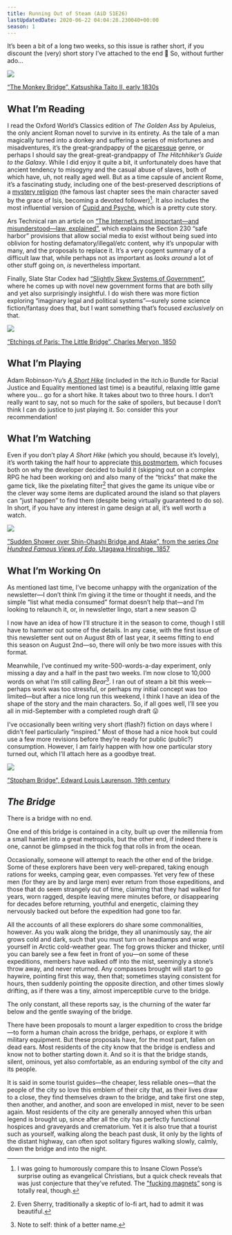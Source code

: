 ```yaml
---
title: Running Out of Steam (AiD S1E26)
lastUpdatedDate: 2020-06-22 04:04:28.230040+00:00
season: 1
---
```


It’s been a bit of a long two weeks, so this issue is rather short, if you discount the (very) short story I’ve attached to the end 🙂 So, without further ado…

 ![](https://buttondown-attachments.s3.us-west-2.amazonaws.com/images/bc1bd0df-3cd0-4e01-a0c2-111673e5cf09.jpg) 

[“The Monkey Bridge”, Katsushika Taito II, early 1830s](https://www.clevelandart.org/art/1921.413)

## What I’m Reading

I read the Oxford World’s Classics edition of *The Golden Ass* by Apuleius, the only ancient Roman novel to survive in its entirety. As the tale of a man magically turned into a donkey and suffering a series of misfortunes and misadventures, it’s the great-grandpappy of the [picaresque](https://en.wikipedia.org/wiki/Picaresque_novel) genre, or perhaps I should say the great-great-grandpappy of *The Hitchhiker’s Guide to the Galaxy*. While I did enjoy it quite a bit, it unfortunately does have that ancient tendency to misogyny and the casual abuse of slaves, both of which have, uh, not really aged well. But as a time capsule of ancient Rome, it’s a fascinating study, including one of the best-preserved descriptions of a [mystery religion](https://en.wikipedia.org/wiki/Greco-Roman_mysteries) (the famous last chapter sees the main character saved by the grace of Isis, becoming a devoted follower)[^1]. It also includes the most influential version of [Cupid and Psyche](https://en.wikipedia.org/wiki/Cupid_and_Psyche), which is a pretty cute story.

Ars Technical ran an article on [“The Internet’s most important—and misunderstood—law, explained”](https://arstechnica.com/tech-policy/2020/06/section-230-the-internet-law-politicians-love-to-hate-explained/), which explains the Section 230 “safe harbor” provisions that allow social media to exist without being sued into oblivion for hosting defamatory/illegal/etc content, why it’s unpopular with many, and the proposals to replace it. It’s a very cogent summary of a difficult law that, while perhaps not as important as *looks around* a lot of other stuff going on, *is* nevertheless important.

Finally, Slate Star Codex had [“Slightly Skew Systems of Government”](https://slatestarcodex.com/2020/06/17/slightly-skew-systems-of-government/), where he comes up with novel new government forms that are both silly and yet also surprisingly insightful. I do wish there was more fiction exploring “imaginary legal and political systems”—surely some science fiction/fantasy does that, but I want something that’s focused *exclusively* on that.

 ![](https://buttondown-attachments.s3.us-west-2.amazonaws.com/images/bca8a96f-124b-4016-8d59-52d353ed59cf.jpg) 

[“Etchings of Paris: The Little Bridge”, Charles Meryon, 1850](https://www.clevelandart.org/art/1954.881)

## What I’m Playing

Adam Robinson-Yu’s [*A Short Hike*](https://adamgryu.itch.io/a-short-hike) (included in the itch.io Bundle for Racial Justice and Equality mentioned last time) is a beautiful, relaxing little game where you… go for a short hike. It takes about two to three hours. I don’t really want to say, not so much for the sake of spoilers, but because I don’t think I can do justice to just playing it. So: consider this your recommendation!

## What I’m Watching

Even if you don’t play *A Short Hike* (which you should, because it’s lovely), it’s worth taking the half hour to appreciate [this postmortem](https://youtu.be/ZW8gWgpptI8), which focuses both on why the developer decided to build it (skipping out on a complex RPG he had been working on) and also many of the “tricks” that make the game tick, like the pixelating filter[^2] that gives the game its unique vibe or the clever way some items are duplicated around the island so that players can “just happen” to find them (despite being virtually guaranteed to do so). In short, if you have any interest in game design at all, it’s well worth a watch.

 ![](https://buttondown-attachments.s3.us-west-2.amazonaws.com/images/0b0e5f19-9e2d-40f2-bc2c-8018008b3af0.jpg) 

[”Sudden Shower over Shin-Ohashi Bridge and Atake”, from the series *One Hundred Famous Views of Edo*, Utagawa Hiroshige, 1857](https://www.clevelandart.org/art/1921.318)

## What I’m Working On

As mentioned last time, I’ve become unhappy with the organization of the newsletter—I don’t think I’m giving it the time or thought it needs, and the simple “list what media consumed” format doesn’t help that—and I’m looking to relaunch it, or, in newsletter lingo, start a new season 😉

I now have an idea of how I’ll structure it in the season to come, though I still have to hammer out some of the details. In any case, with the first issue of this newsletter sent out on August 8th of last year, it seems fitting to end this season on August 2nd—so, there will only be two more issues with this format.

Meanwhile, I’ve continued my write-500-words-a-day experiment, only missing a day and a half in the past two weeks. I’m now close to 10,000 words on what I’m still calling *Bear*[^3]. I ran out of steam a bit this week—perhaps work was too stressful, or perhaps my initial concept was too limited—but after a nice long run this weekend, I think I have an idea of the shape of the story and the main characters. So, if all goes well, I’ll see you all in mid-September with a completed rough draft 😛

I’ve occasionally been writing very short (flash?) fiction on days where I didn’t feel particularly “inspired.” Most of those had a nice hook but could use a few more revisions before they’re ready for public (public?) consumption. However, I am fairly happen with how one particular story turned out, which I’ll attach here as a goodbye treat.

 ![](https://buttondown-attachments.s3.us-west-2.amazonaws.com/images/e9a48256-7136-4dfd-a56d-3990f754ca7c.jpg) 

[”Stopham Bridge”, Edward Louis Laurenson, 19th century](https://www.clevelandart.org/art/2014.222)

## *The Bridge*

There is a bridge with no end.

One end of this bridge is contained in a city, built up over the millennia from a small hamlet into a great metropolis, but the other end, if indeed there is one, cannot be glimpsed in the thick fog that rolls in from the ocean.

Occasionally, someone will attempt to reach the other end of the bridge. Some of these explorers have been very well-prepared, taking enough rations for weeks, camping gear, even compasses. Yet very few of these men (for they are by and large men) ever return from those expeditions, and those that do seem strangely out of time, claiming that they had walked for years, worn ragged, despite leaving mere minutes before, or disappearing for decades before returning, youthful and energetic, claiming they nervously backed out before the expedition had gone too far.

All the accounts of all these explorers do share some commonalities, however. As you walk along the bridge, they all unanimously say, the air grows cold and dark, such that you must turn on headlamps and wrap yourself in Arctic cold-weather gear. The fog grows thicker and thicker, until you can barely see a few feet in front of you—on some of these expeditions, members have walked off into the mist, seemingly a stone’s throw away, and never returned. Any compasses brought will start to go haywire, pointing first this way, then that; sometimes staying consistent for hours, then suddenly pointing the opposite direction, and other times slowly drifting, as if there was a tiny, almost imperceptible curve to the bridge.

The only constant, all these reports say, is the churning of the water far below and the gentle swaying of the bridge.

There have been proposals to mount a larger expedition to cross the bridge—to form a human chain across the bridge, perhaps, or explore it with military equipment. But these proposals have, for the most part, fallen on dead ears. Most residents of the city know that the bridge is endless and know not to bother starting down it. And so it is that the bridge stands, silent, ominous, yet also comfortable, as an enduring symbol of the city and its people.

It is said in some tourist guides—the cheaper, less reliable ones—that the people of the city so love this emblem of their city that, as their lives draw to a close, they find themselves drawn to the bridge, and take first one step, then another, and another, and soon are enveloped in mist, never to be seen again. Most residents of the city are generally annoyed when this urban legend is brought up, since after all the city has perfectly functional hospices and graveyards and crematorium. Yet it is also true that a tourist such as yourself, walking along the beach past dusk, lit only by the lights of the distant highway, can often spot solitary figures walking slowly, calmly, down the bridge and into the night.

[^1]:	I was going to humorously compare this to Insane Clown Posse’s surprise outing as evangelical Christians, but a quick check reveals that was just conjecture that they’ve refuted. The ["fucking magnets”](https://en.wikipedia.org/wiki/Miracles_(Insane_Clown_Posse_song)) song is totally real, though.

[^2]:	Even Sherry, traditionally a skeptic of lo-fi art, had to admit it was beautiful.

[^3]:	Note to self: think of a better name.